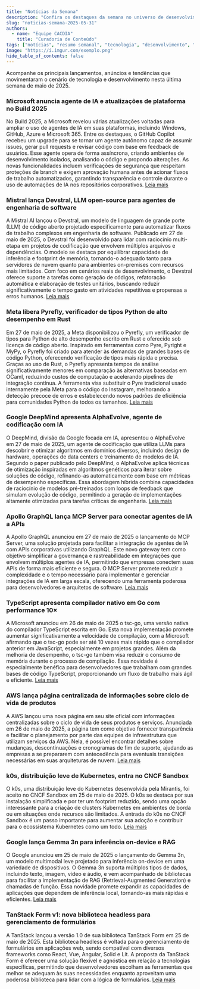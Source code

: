 ```yaml
---
title: "Notícias da Semana"
description: "Confira os destaques da semana no universo de desenvolvimento de software, IA, cloud e ferramentas para devs."
slug: "noticias-semana-2025-05-31"
authors:
  - name: "Equipe CACDIA"
    title: "Curadoria de Conteúdo"
tags: ["notícias", "resumo semanal", "tecnologia", "desenvolvimento", "ia", "cloud"]
image: "https://i.imgur.com/exemplo.png"
hide_table_of_contents: false
---
```


Acompanhe os principais lançamentos, anúncios e tendências que movimentaram o cenário de tecnologia e desenvolvimento nesta última semana de maio de 2025.

<!-- truncate -->

### Microsoft anuncia agente de IA e atualizações de plataforma no Build 2025

No Build 2025, a Microsoft revelou várias atualizações voltadas para ampliar o uso de agentes de IA em suas plataformas, incluindo Windows, GitHub, Azure e Microsoft 365. Entre os destaques, o GitHub Copilot recebeu um upgrade para se tornar um agente autônomo capaz de assumir issues, gerar pull requests e revisar código com base em feedback de usuários. Esse agente opera de forma assíncrona, criando ambientes de desenvolvimento isolados, analisando o código e propondo alterações. As novas funcionalidades incluem verificações de segurança que respeitam proteções de branch e exigem aprovação humana antes de acionar fluxos de trabalho automatizados, garantindo transparência e controle durante o uso de automações de IA nos repositórios corporativos. [Leia mais](https://www.infoq.com/news/2025/05/microsoft-build-2025/)

### Mistral lança Devstral, LLM open-source para agentes de engenharia de software

A Mistral AI lançou o Devstral, um modelo de linguagem de grande porte (LLM) de código aberto projetado especificamente para automatizar fluxos de trabalho complexos em engenharia de software. Publicado em 27 de maio de 2025, o Devstral foi desenvolvido para lidar com raciocínio multi-etapa em projetos de codificação que envolvem múltiplos arquivos e dependências. O modelo se destaca por equilibrar capacidade de inferência e footprint de memória, tornando-o adequado tanto para servidores de nuvem quanto para ambientes on-premises com recursos mais limitados. Com foco em cenários reais de desenvolvimento, o Devstral oferece suporte a tarefas como geração de códigos, refatoração automática e elaboração de testes unitários, buscando reduzir significativamente o tempo gasto em atividades repetitivas e propensas a erros humanos. [Leia mais](https://www.infoq.com/news/2025/05/mistral-releases-devstral/)

### Meta libera Pyrefly, verificador de tipos Python de alto desempenho em Rust

Em 27 de maio de 2025, a Meta disponibilizou o Pyrefly, um verificador de tipos para Python de alto desempenho escrito em Rust e oferecido sob licença de código aberto. Inspirado em ferramentas como Pyre, Pyright e MyPy, o Pyrefly foi criado para atender às demandas de grandes bases de código Python, oferecendo verificação de tipos mais rápida e precisa. Graças ao uso de Rust, o Pyrefly apresenta tempos de análise significativamente menores em comparação às alternativas baseadas em OCaml, reduzindo custos de computação e acelerando pipelines de integração contínua. A ferramenta visa substituir o Pyre tradicional usado internamente pela Meta para o código do Instagram, melhorando a detecção precoce de erros e estabelecendo novos padrões de eficiência para comunidades Python de todos os tamanhos. [Leia mais](https://www.infoq.com/news/2025/05/meta-pyrefly-python-rust/)

### Google DeepMind apresenta AlphaEvolve, agente de codificação com IA

O DeepMind, divisão da Google focada em IA, apresentou o AlphaEvolve em 27 de maio de 2025, um agente de codificação que utiliza LLMs para descobrir e otimizar algoritmos em domínios diversos, incluindo design de hardware, operações de data centers e treinamento de modelos de IA. Segundo o paper publicado pelo DeepMind, o AlphaEvolve aplica técnicas de otimização inspiradas em algoritmos genéticos para iterar sobre soluções de código, refinando-as automaticamente com base em métricas de desempenho específicas. Essa abordagem híbrida combina capacidades de raciocínio de modelos pré-treinados com loops de feedback que simulam evolução de código, permitindo a geração de implementações altamente otimizadas para tarefas críticas de engenharia. [Leia mais](https://www.infoq.com/news/2025/05/alphaevolve/)

### Apollo GraphQL lança MCP Server para conectar agentes de IA a APIs

A Apollo GraphQL anunciou em 27 de maio de 2025 o lançamento do MCP Server, uma solução projetada para facilitar a integração de agentes de IA com APIs corporativas utilizando GraphQL. Este novo gateway tem como objetivo simplificar a governança e rastreabilidade em integrações que envolvem múltiplos agentes de IA, permitindo que empresas conectem suas APIs de forma mais eficiente e segura. O MCP Server promete reduzir a complexidade e o tempo necessário para implementar e gerenciar integrações de IA em larga escala, oferecendo uma ferramenta poderosa para desenvolvedores e arquitetos de software. [Leia mais](https://www.infoq.com/news/2025/05/apollo-graphql-mcp-server/)

### TypeScript apresenta compilador nativo em Go com performance 10×

A Microsoft anunciou em 26 de maio de 2025 o tsc-go, uma versão nativa do compilador TypeScript escrita em Go. Esta nova implementação promete aumentar significativamente a velocidade de compilação, com a Microsoft afirmando que o tsc-go pode ser até 10 vezes mais rápido que o compilador anterior em JavaScript, especialmente em projetos grandes. Além da melhoria de desempenho, o tsc-go também visa reduzir o consumo de memória durante o processo de compilação. Essa novidade é especialmente benéfica para desenvolvedores que trabalham com grandes bases de código TypeScript, proporcionando um fluxo de trabalho mais ágil e eficiente. [Leia mais](https://www.infoq.com/news/2025/05/typescript-compiler-go/)

### AWS lança página centralizada de informações sobre ciclo de vida de produtos

A AWS lançou uma nova página em seu site oficial com informações centralizadas sobre o ciclo de vida de seus produtos e serviços. Anunciada em 26 de maio de 2025, a página tem como objetivo fornecer transparência e facilitar o planejamento por parte das equipes de infraestrutura que utilizam serviços da AWS. Nela, é possível encontrar detalhes sobre mudanças, descontinuações e cronogramas de fim de suporte, ajudando as empresas a se prepararem com antecedência para eventuais transições necessárias em suas arquiteturas de nuvem. [Leia mais](https://www.infoq.com/news/2025/05/aws-service-lifecycle-page)

### k0s, distribuição leve de Kubernetes, entra no CNCF Sandbox

O k0s, uma distribuição leve do Kubernetes desenvolvida pela Mirantis, foi aceito no CNCF Sandbox em 25 de maio de 2025. O k0s se destaca por sua instalação simplificada e por ter um footprint reduzido, sendo uma opção interessante para a criação de clusters Kubernetes em ambientes de borda ou em situações onde recursos são limitados. A entrada do k0s no CNCF Sandbox é um passo importante para aumentar sua adoção e contribuir para o ecossistema Kubernetes como um todo. [Leia mais](https://www.infoq.com/news/2025/05/kubernetes-k0s-cncf/)

### Google lança Gemma 3n para inferência on-device e RAG

O Google anunciou em 25 de maio de 2025 o lançamento do Gemma 3n, um modelo multimodal leve projetado para inferência on-device em uma variedade de dispositivos. O Gemma 3n suporta múltiplos tipos de dados, incluindo texto, imagem, vídeo e áudio, e vem acompanhado de bibliotecas para facilitar a implementação de RAG (Retrieval-Augmented Generation) e chamadas de função. Essa novidade promete expandir as capacidades de aplicações que dependem de inferência local, tornando-as mais rápidas e eficientes. [Leia mais](https://www.infoq.com/news/2025/05/gemma-3n-on-device-inference/)

### TanStack Form v1: nova biblioteca headless para gerenciamento de formulários

A TanStack lançou a versão 1.0 de sua biblioteca TanStack Form em 25 de maio de 2025. Esta biblioteca headless é voltada para o gerenciamento de formulários em aplicações web, sendo compatível com diversos frameworks como React, Vue, Angular, Solid e Lit. A proposta da TanStack Form é oferecer uma solução flexível e agnóstica em relação a tecnologias específicas, permitindo que desenvolvedores escolham as ferramentas que melhor se adequam às suas necessidades enquanto aproveitam uma poderosa biblioteca para lidar com a lógica de formulários. [Leia mais](https://www.infoq.com/news/2025/05/tanstack-form-v1-released/)
